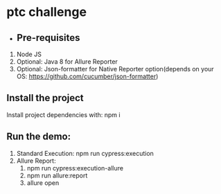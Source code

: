 # ptc challenge

- ##  Pre-requisites

1. Node JS
2. Optional: Java 8 for Allure Reporter
3. Optional: Json-formatter for Native Reporter option(depends on your OS: https://github.com/cucumber/json-formatter)

## Install the project

Install project dependencies with: npm i

## Run the demo:

1. Standard Execution: npm run cypress:execution
2. Allure Report: 
   1. npm run cypress:execution-allure
   2. npm run allure:report
   3. allure open




